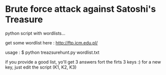 # Brute force attack against Satoshi's Treasure
python script with wordlists...

get some wordlist here : http://ftp.icm.edu.pl/

usage :
$ python treazsurehunt.py wordlist.txt

if you provide a good list, yo'll get 3 answers fort the firts 3 keys :)
for a new key, just edit the script (K1, K2, K3)
